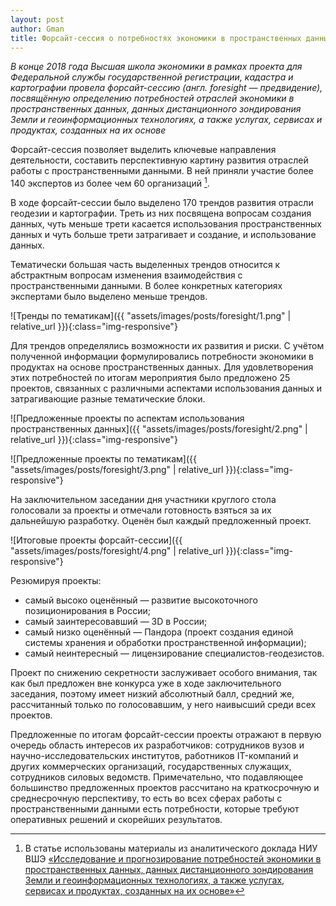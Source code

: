 ```yaml
---
layout: post
author: Gman
title: Форсайт-сессия о потребностях экономики в пространственных данных
---
```

*В конце 2018 года Высшая школа экономики в рамках проекта для Федеральной службы государственной регистрации, кадастра и картографии провела форсайт-сессию (англ. foresight — предвидение), посвящённую определению потребностей отраслей экономики в пространственных данных, данных дистанционного зондирования Земли и геоинформационных технологиях, а также услугах, сервисах и продуктах, созданных на их основе*

Форсайт-сессия позволяет выделить ключевые направления деятельности, составить перспективную картину развития отраслей работы с пространственными данными. В ней приняли участие более 140 экспертов из более чем 60 организаций [^1].

[^1]: В статье использованы материалы из аналитического доклада НИУ ВШЭ [«Исследование и прогнозирование потребностей экономики в пространственных данных, данных дистанционного зондирования Земли и геоинформационных технологиях, а также услугах, сервисах и продуктах, созданных на их основе»](https://pd.hse.ru/doklad)

В ходе форсайт-сессии было выделено 170 трендов развития отрасли геодезии и картографии. Треть из них посвящена вопросам создания данных, чуть меньше трети касается использования пространственных данных и чуть больше трети затрагивает и создание, и использование данных.

Тематически большая часть выделенных трендов относится к абстрактным вопросам изменения взаимодействия с пространственными данными. В более конкретных категориях экспертами было выделено меньше трендов.

![Тренды по тематикам]({{ "assets/images/posts/foresight/1.png" | relative_url }}){:class="img-responsive"}

Для трендов определялись возможности их развития и риски. С учётом полученной информации формулировались потребности экономики в продуктах на основе пространственных данных. Для удовлетворения этих потребностей по итогам мероприятия было предложено 25 проектов, связанных с различными аспектами использования данных и затрагивающие разные тематические блоки.

![Предложенные проекты по аспектам использования пространственных данных]({{ "assets/images/posts/foresight/2.png" | relative_url }}){:class="img-responsive"}

![Предложенные проекты по тематикам]({{ "assets/images/posts/foresight/3.png" | relative_url }}){:class="img-responsive"}

На заключительном заседании дня участники круглого стола голосовали за проекты и отмечали готовность взяться за их дальнейшую разработку. Оценён был каждый предложенный проект.

![Итоговые проекты форсайт-сессии]({{ "assets/images/posts/foresight/4.png" | relative_url }}){:class="img-responsive"}

Резюмируя проекты:

- самый высоко оценённый — развитие высокоточного позиционирования в России;
- самый заинтересовавший — 3D в России;
- самый низко оценённый — Пандора (проект создания единой системы хранения и обработки пространственной информации);
- самый неинтересный — лицензирование специалистов-геодезистов.

Проект по снижению секретности заслуживает особого внимания, так как был предложен вне конкурса уже в ходе заключительного заседания, поэтому имеет низкий абсолютный балл, средний же, рассчитанный только по голосовавшим, у него наивысший среди всех проектов.

Предложенные по итогам форсайт-сессии проекты отражают в первую очередь область интересов их разработчиков: сотрудников вузов и научно-исследовательских институтов, работников IT-компаний и других коммерческих организаций, государственных служащих, сотрудников силовых ведомств. Примечательно, что подавляющее большинство предложенных проектов рассчитано на краткосрочную и среднесрочную перспективу, то есть во всех сферах работы с пространственными данными есть потребности, которые требуют оперативных решений и скорейших результатов.